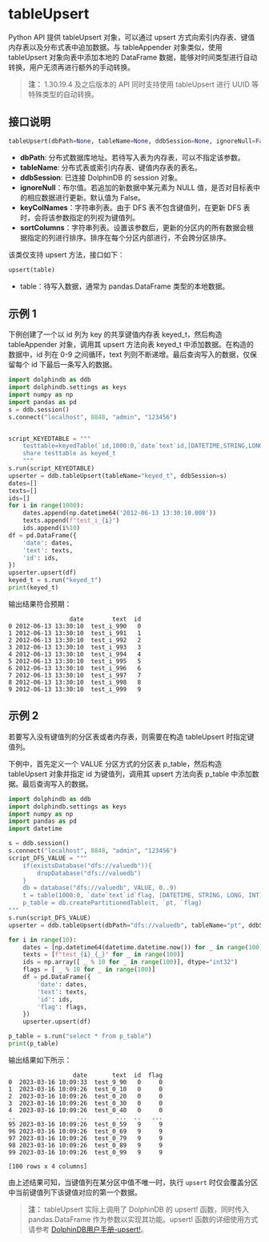 # tableUpsert

Python API 提供 tableUpsert 对象，可以通过 upsert 方式向索引内存表、键值内存表以及分布式表中追加数据。与 tableAppender 对象类似，使用 tableUpsert 对象向表中添加本地的 DataFrame 数据，能够对时间类型进行自动转换，用户无须再进行额外的手动转换。

> **注：** 1.30.19.4 及之后版本的 API 同时支持使用 tableUpsert 进行 UUID 等特殊类型的自动转换。

## 接口说明

```python
tableUpsert(dbPath=None, tableName=None, ddbSession=None, ignoreNull=False, keyColNames=[], sortColumns=[])
```

* **dbPath**: 分布式数据库地址。若待写入表为内存表，可以不指定该参数。
* **tableName**: 分布式表或索引内存表、键值内存表的表名。
* **ddbSession**: 已连接 DolphinDB 的 session 对象。
* **ignoreNull**：布尔值。若追加的新数据中某元素为 NULL 值，是否对目标表中的相应数据进行更新。默认值为 False。
* **keyColNames**：字符串列表。由于 DFS 表不包含键值列，在更新 DFS 表时，会将该参数指定的列视为键值列。
* **sortColumns**：字符串列表。设置该参数后，更新的分区内的所有数据会根据指定的列进行排序。排序在每个分区内部进行，不会跨分区排序。

该类仅支持 upsert 方法，接口如下：

```python
upsert(table)
```

* table：待写入数据，通常为 pandas.DataFrame 类型的本地数据。

## 示例 1

下例创建了一个以 id 列为 key 的共享键值内存表 keyed_t，然后构造 tableAppender 对象，调用其 upsert 方法向表 keyed_t 中添加数据。在构造的数据中，id 列在 0-9 之间循环，text 列则不断递增。最后查询写入的数据，仅保留每个 id 下最后一条写入的数据。

```python
import dolphindb as ddb
import dolphindb.settings as keys
import numpy as np
import pandas as pd
s = ddb.session()
s.connect("localhost", 8848, "admin", "123456")


script_KEYEDTABLE = """
    testtable=keyedTable(`id,1000:0,`date`text`id,[DATETIME,STRING,LONG])
    share testtable as keyed_t
    """
s.run(script_KEYEDTABLE)
upserter = ddb.tableUpsert(tableName="keyed_t", ddbSession=s)
dates=[]
texts=[]
ids=[]
for i in range(1000):
    dates.append(np.datetime64('2012-06-13 13:30:10.008'))
    texts.append(f"test_i_{i}")
    ids.append(i%10)
df = pd.DataFrame({
    'date': dates,
    'text': texts,
    'id': ids,
})
upserter.upsert(df)
keyed_t = s.run("keyed_t")
print(keyed_t)
```

输出结果符合预期：

```
                 date        text  id
0 2012-06-13 13:30:10  test_i_990   0
1 2012-06-13 13:30:10  test_i_991   1
2 2012-06-13 13:30:10  test_i_992   2
3 2012-06-13 13:30:10  test_i_993   3
4 2012-06-13 13:30:10  test_i_994   4
5 2012-06-13 13:30:10  test_i_995   5
6 2012-06-13 13:30:10  test_i_996   6
7 2012-06-13 13:30:10  test_i_997   7
8 2012-06-13 13:30:10  test_i_998   8
9 2012-06-13 13:30:10  test_i_999   9
```

## 示例 2

若要写入没有键值列的分区表或者内存表，则需要在构造 tableUpsert 时指定键值列。

下例中，首先定义一个 VALUE 分区方式的分区表 p_table，然后构造 tableUpsert 对象并指定 id 为键值列，调用其 upsert 方法向表 p_table 中添加数据。最后查询写入的数据。

```python
import dolphindb as ddb
import dolphindb.settings as keys
import numpy as np
import pandas as pd
import datetime

s = ddb.session()
s.connect("localhost", 8848, "admin", "123456")
script_DFS_VALUE = """
    if(existsDatabase("dfs://valuedb")){
        dropDatabase("dfs://valuedb")
    }
    db = database("dfs://valuedb", VALUE, 0..9)
    t = table(1000:0, `date`text`id`flag, [DATETIME, STRING, LONG, INT])
    p_table = db.createPartitionedTable(t, `pt, `flag)
"""
s.run(script_DFS_VALUE)
upserter = ddb.tableUpsert(dbPath="dfs://valuedb", tableName="pt", ddbSession=s, keyColNames=["id"])

for i in range(10):
    dates = [np.datetime64(datetime.datetime.now()) for _ in range(100)]
    texts = [f"test_{i}_{_}" for _ in range(100)]
    ids = np.array([ _ % 10 for _ in range(100)], dtype="int32")
    flags = [ _ % 10 for _ in range(100)]
    df = pd.DataFrame({
        'date': dates,
        'text': texts,
        'id': ids,
        'flag': flags,
    })
    upserter.upsert(df)

p_table = s.run("select * from p_table")
print(p_table)
```

输出结果如下所示：

```
                  date       text  id  flag
0  2023-03-16 10:09:33  test_9_90   0     0
1  2023-03-16 10:09:26  test_0_10   0     0
2  2023-03-16 10:09:26  test_0_20   0     0
3  2023-03-16 10:09:26  test_0_30   0     0
4  2023-03-16 10:09:26  test_0_40   0     0
..                 ...        ...  ..   ...
95 2023-03-16 10:09:26  test_0_59   9     9
96 2023-03-16 10:09:26  test_0_69   9     9
97 2023-03-16 10:09:26  test_0_79   9     9
98 2023-03-16 10:09:26  test_0_89   9     9
99 2023-03-16 10:09:26  test_0_99   9     9

[100 rows x 4 columns]
```

由上述结果可知，当键值列在某分区中值不唯一时，执行 `upsert` 时仅会覆盖分区中当前键值列下该键值对应的第一个数据。

> **注：** tableUpsert 实际上调用了 DolphinDB 的 upsert! 函数，同时传入 pandas.DataFrame 作为参数以实现其功能。upsert! 函数的详细使用方式请参考 [DolphinDB用户手册-upsert!](https://www.dolphindb.cn/cn/help/200/FunctionsandCommands/FunctionReferences/u/upsert!.html)。
